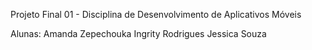 Projeto Final 01 - Disciplina de Desenvolvimento de Aplicativos Móveis

Alunas:
Amanda Zepechouka
Ingrity Rodrigues
Jessica Souza
